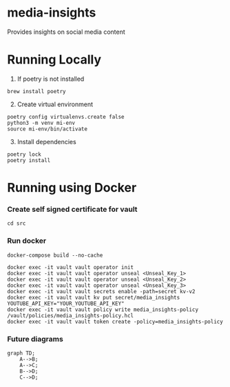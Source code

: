 # media-insights
Provides insights on social media content

# Running Locally

1. If poetry is not installed
```
brew install poetry
```
2. Create virtual environment
```
poetry config virtualenvs.create false
python3 -m venv mi-env
source mi-env/bin/activate
```
3. Install dependencies
```
poetry lock
poetry install
```

# Running using Docker

### Create self signed certificate for vault
```
cd src
```

### Run docker
```
docker-compose build --no-cache

docker exec -it vault vault operator init
docker exec -it vault vault operator unseal <Unseal_Key_1>
docker exec -it vault vault operator unseal <Unseal_Key_2>
docker exec -it vault vault operator unseal <Unseal_Key_3>
docker exec -it vault vault secrets enable -path=secret kv-v2
docker exec -it vault vault kv put secret/media_insights YOUTUBE_API_KEY="YOUR_YOUTUBE_API_KEY"
docker exec -it vault vault policy write media_insights-policy /vault/policies/media_insights-policy.hcl
docker exec -it vault vault token create -policy=media_insights-policy
```



### Future diagrams
```mermaid
graph TD;
    A-->B;
    A-->C;
    B-->D;
    C-->D;
```